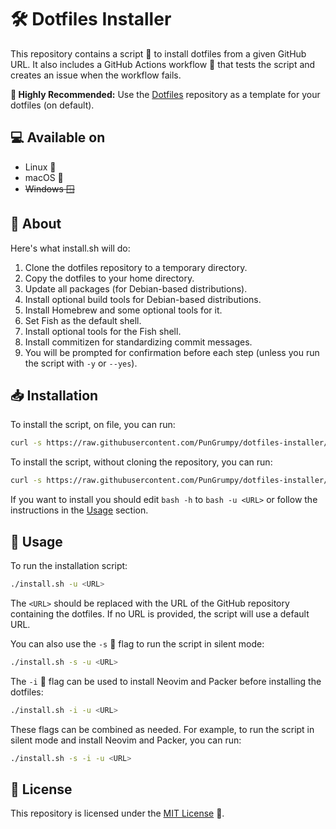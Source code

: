 # 🛠️ Dotfiles Installer

This repository contains a script 📜 to install dotfiles from a given GitHub URL. It also includes a GitHub Actions workflow 💫 that tests the script and creates an issue when the workflow fails.

**📌 Highly Recommended:** Use the [Dotfiles](https://github.com/PunGrumpy/dotfiles) repository as a template for your dotfiles (on default).

## 💻 Available on

- Linux 🐧
- macOS 🍎
- ~~Windows 🪟~~

## 📜 About

Here's what install.sh will do:

1. Clone the dotfiles repository to a temporary directory.
2. Copy the dotfiles to your home directory.
3. Update all packages (for Debian-based distributions).
4. Install optional build tools for Debian-based distributions.
5. Install Homebrew and some optional tools for it.
6. Set Fish as the default shell.
7. Install optional tools for the Fish shell.
8. Install commitizen for standardizing commit messages.
9. You will be prompted for confirmation before each step (unless you run the script with `-y` or `--yes`).

## 📥 Installation

To install the script, on file, you can run:

```bash
curl -s https://raw.githubusercontent.com/PunGrumpy/dotfiles-installer/main/install.sh -o install.sh
```

To install the script, without cloning the repository, you can run:

```bash
curl -s https://raw.githubusercontent.com/PunGrumpy/dotfiles-installer/main/install.sh | bash -h
```

If you want to install you should edit `bash -h` to `bash -u <URL>` or follow the instructions in the [Usage](#📖-usage) section.

## 📖 Usage

To run the installation script:

```bash
./install.sh -u <URL>
```

The `<URL>` should be replaced with the URL of the GitHub repository containing the dotfiles. If no URL is provided, the script will use a default URL.

You can also use the `-s` 🤫 flag to run the script in silent mode:

```bash
./install.sh -s -u <URL>
```

The `-i` 🧰 flag can be used to install Neovim and Packer before installing the dotfiles:

```bash
./install.sh -i -u <URL>
```

These flags can be combined as needed. For example, to run the script in silent mode and install Neovim and Packer, you can run:

```bash
./install.sh -s -i -u <URL>
```

## 📃 License

This repository is licensed under the [MIT License](LICENSE) 📝.
